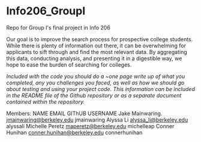 # Info206_GroupI
Repo for Group I's final project in Info 206

Our goal is to improve the search process for prospective college students. While there is plenty of information out there, it can be overwhelming for applicants to sift through and find the most relevant data. By aggregating this data, conducting analysis, and presenting it in a digestible way, we hope to ease the burden of searching for colleges.

*Included with the code you should do a ~one page write up of what you completed, any you challenges you faced, as well as how we should go about testing and using your project code. This information can be included in the README file of the Github repository or as a separate document contained within the repository.*

Members:
NAME		    EMAIL			GIThUB USERNAME
Jake Mainwaring.    jmainwaring@berkeley.edu    jmainwaring
Alyssa Li	    alyssa_li@berkeley.edu	alyssali
Michelle Peretz	    maperetz@berkeley.edu	michelleap
Conner Hunihan	    conner.hunihan@berkeley.edu connerhunihan